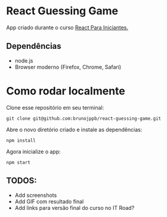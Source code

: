 # React Guessing Game

App criado durante o curso [React Para Iniciantes.](https://itroad.com.br/)

## Dependências
- node.js
- Browser moderno (Firefox, Chrome, Safari)

# Como rodar localmente
Clone esse repositório em seu terminal:
```shell
git clone git@github.com:brunojppb/react-guessing-game.git
```
  
Abre o novo diretório criado e instale as dependências:
```shell
npm install
```
  
Agora inicialize o app:
```shell
npm start
```

## TODOS:
- Add screenshots
- Add GIF com resultado final
- Add links para versão final do curso no IT Road?